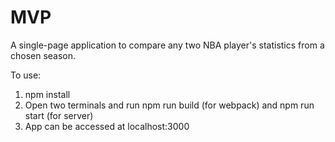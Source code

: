 # MVP

A single-page application to compare any two NBA player's statistics from a chosen season.

To use:
  1. npm install
  2. Open two terminals and run npm run build (for webpack) and npm run start (for server)
  3. App can be accessed at localhost:3000
